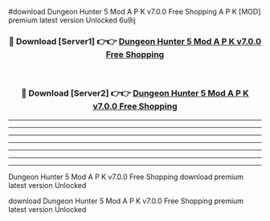#download Dungeon Hunter 5 Mod A P K v7.0.0 Free Shopping  A P K [MOD] premium latest version Unlocked 6u9ij 



<div align="center">
<h3>🔴 Download [Server1] 👉👉 <a href="https://apkdownload2.web.app/">Dungeon Hunter 5 Mod A P K v7.0.0 Free Shopping </a></h3><br>

<h3>🔴 Download [Server2] 👉👉 <a href="https://apkdownload2.web.app/">Dungeon Hunter 5 Mod A P K v7.0.0 Free Shopping </a></h3>
</div>





----------------------------------------------------------

----------------------------------------------------------

----------------------------------------------------------

----------------------------------------------------------

----------------------------------------------------------

----------------------------------------------------------

----------------------------------------------------------

Dungeon Hunter 5 Mod A P K v7.0.0 Free Shopping  download premium latest version Unlocked

download Dungeon Hunter 5 Mod A P K v7.0.0 Free Shopping  premium latest version Unlocked
